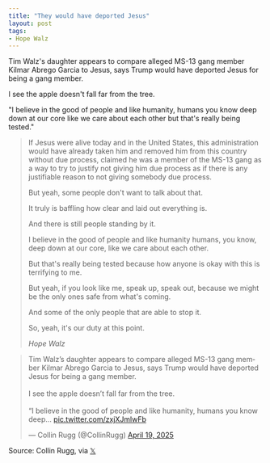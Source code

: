 ```yaml
---
title: "They would have deported Jesus"
layout: post
tags:
- Hope Walz
---
```


Tim Walz's daughter appears to compare alleged MS-13 gang member Kilmar Abrego Garcia to Jesus, says Trump would have deported Jesus for being a gang member.

I see the apple doesn't fall far from the tree.

"I believe in the good of people and like humanity, humans you know deep down at our core like we care about each other but that's really being tested."

> If Jesus were alive today and in the United States, this administration would have already taken him and removed him from this country without due process, claimed he was a member of the MS-13 gang as a way to try to justify not giving him due process as if there is any justifiable reason to not giving somebody due process.
>
> But yeah, some people don't want to talk about that.
>
> It truly is baffling how clear and laid out everything is.
>
> And there is still people standing by it.
>
> I believe in the good of people and like humanity humans, you know, deep down at our core, like we care about each other.
>
> But that's really being tested because how anyone is okay with this is terrifying to me.
>
> But yeah, if you look like me, speak up, speak out, because we might be the only ones safe from what's coming.
>
> And some of the only people that are able to stop it.
>
> So, yeah, it's our duty at this point.
>
> <cite>Hope Walz</cite>

<blockquote class="twitter-tweet"><p lang="en" dir="ltr">Tim Walz’s daughter appears to compare alleged MS-13 gang member Kilmar Abrego Garcia to Jesus, says Trump would have deported Jesus for being a gang member.<br><br>I see the apple doesn’t fall far from the tree.<br><br>“I believe in the good of people and like humanity, humans you know deep… <a href="https://t.co/zxjXJmlwFb">pic.twitter.com/zxjXJmlwFb</a></p>&mdash; Collin Rugg (@CollinRugg) <a href="https://twitter.com/CollinRugg/status/1913599911918211264?ref_src=twsrc%5Etfw">April 19, 2025</a></blockquote> <script async src="https://platform.twitter.com/widgets.js" charset="utf-8"></script>

Source: Collin Rugg, via [𝕏](https://x.com)

